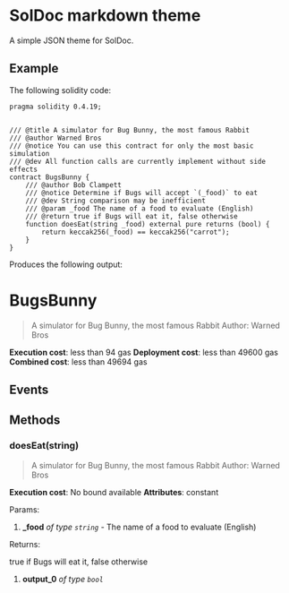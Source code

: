 # SolDoc markdown theme

A simple JSON theme for SolDoc.

## Example

The following solidity code:
```Solidity
pragma solidity 0.4.19;


/// @title A simulator for Bug Bunny, the most famous Rabbit
/// @author Warned Bros
/// @notice You can use this contract for only the most basic simulation
/// @dev All function calls are currently implement without side effects
contract BugsBunny {
    /// @author Bob Clampett
    /// @notice Determine if Bugs will accept `(_food)` to eat
    /// @dev String comparison may be inefficient
    /// @param _food The name of a food to evaluate (English)
    /// @return true if Bugs will eat it, false otherwise
    function doesEat(string _food) external pure returns (bool) {
        return keccak256(_food) == keccak256("carrot");
    }
}
```

Produces the following output:

# BugsBunny
> A simulator for Bug Bunny, the most famous Rabbit
> Author: Warned Bros

**Execution cost**: less than 94 gas
**Deployment cost**: less than 49600 gas
**Combined cost**: less than 49694 gas

## Events


## Methods
### doesEat(string)
> A simulator for Bug Bunny, the most famous Rabbit
> Author: Warned Bros

**Execution cost**: No bound available
**Attributes**: constant

Params:

1. **_food** *of type `string`* - The name of a food to evaluate (English)

Returns:

true if Bugs will eat it, false otherwise
1. **output_0** *of type `bool`*
